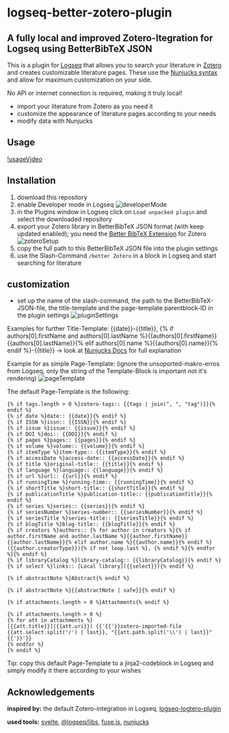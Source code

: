 # logseq-better-zotero-plugin

## A fully local and improved Zotero-Itegration for Logseq using BetterBibTeX JSON

This is a plugin for [Logseq](https://logseq.com/) that allows you to search your literature in [Zotero](https://www.zotero.org/) and creates customizable literature pages.
These use the [Nunjucks syntax](https://mozilla.github.io/nunjucks/templating.html) and allow for maximum customization on your side.

No API or internet connection is required, making it truly local!

* import your literature from Zotero as you need it
* customize the appearance of literature pages according to your needs
* modify data with Nunjucks

## Usage

[!usageVideo](https://github.com/arcusamicus/logseq-better-zotero-plugin/assets/90210405/c83e45ca-8510-476a-8900-28be74ae0d03)

## Installation

1. download this repository
2. enable Developer mode in Logseq
![developerMode](https://github.com/arcusamicus/logseq-better-zotero-plugin/assets/90210405/08287d22-150a-4338-bde8-4da5d0d14b15)
3. in the Plugins window in Logseq click on `Load unpacked plugin` and select the downloaded repository
4. export your Zotero library in BetterBibTeX JSON format (with keep updated enabled); you need the [Better BibTeX Extension](https://github.com/retorquere/zotero-better-bibtex/releases) for Zotero
![zoteroSetup](https://github.com/arcusamicus/logseq-better-zotero-plugin/assets/90210405/c71b93dc-765e-4c4a-86b4-ab17e5a07fba)
5. copy the full path to this BetterBibTeX JSON file into the plugin settings
6. use the Slash-Command `/better Zotero` in a block in Logseq and start searching for literature

## customization
* set up the name of the slash-command, the path to the BetterBibTeX-JSON-file, the title-template and the page-template parentblock-ID in the plugin settings
![pluginSettings](https://github.com/arcusamicus/logseq-better-zotero-plugin/assets/90210405/17f9a7c5-fc2b-48bd-b8ac-c3010bd66ee3)

Examples for further Title-Template: {{date}}-{{title}}, {% if authors[0].firstName and authors[0].lastName %}{{authors[0].firstName}} {{authors[0].lastName}}{% elif authors[0].name %}{{authors[0].name}}{% endif %}-{{title}}  → look at [Nunjucks Docs](https://mozilla.github.io/nunjucks/templating.html) for full explanation

Example for as simple Page-Template: (ignore the unsoported-makro-erros from Logseq, only the string of the Template-Block is important not it's rendering)
![pageTemplate](https://github.com/arcusamicus/logseq-better-zotero-plugin/assets/90210405/a18c169c-b8e3-4bdd-8e2e-557664ffb546)

The default Page-Template is the following:
```jinja2
{% if tags.length > 0 %}zotero-tags:: {{tags | join(", ", "tag")}}{% endif %}
{% if date %}date:: {{date}}{% endif %}
{% if ISSN %}issn:: {{ISSN}}{% endif %}
{% if issue %}issue:: {{issue}}{% endif %}
{% if DOI %}doi:: {{DOI}}{% endif %}
{% if pages %}pages:: {{pages}}{% endif %}
{% if volume %}volume:: {{volume}}{% endif %}
{% if itemType %}item-type:: {{itemType}}{% endif %}
{% if accessDate %}access-date:: {{accessDate}}{% endif %}
{% if title %}original-title:: {{title}}{% endif %}
{% if language %}language:: {{language}}{% endif %}
{% if url %}url:: {{url}}{% endif %}
{% if runningTime %}running-time:: {{runningTime}}{% endif %}
{% if shortTitle %}short-title:: {{shortTitle}}{% endif %}
{% if publicationTitle %}publication-title:: {{publicationTitle}}{% endif %}
{% if series %}series:: {{series}}{% endif %}
{% if seriesNumber %}series-number:: {{seriesNumber}}{% endif %}
{% if seriesTitle %}series-title:: {{seriesTitle}}{% endif %}
{% if blogTitle %}blog-title:: {{blogTitle}}{% endif %}
{% if creators %}authors:: {% for author in creators %}{% if author.firstName and author.lastName %}{{author.firstName}} {{author.lastName}}{% elif author.name %}{{author.name}}{% endif %} ({{author.creatorType}}){% if not loop.last %}, {% endif %}{% endfor %}{% endif %}
{% if libraryCatalog %}library-catalog:: {{libraryCatalog}}{% endif %}
{% if select %}links:: [Local library]({{select}}){% endif %}

{% if abstractNote %}Abstract{% endif %}

{% if abstractNote %}{{abstractNote | safe}}{% endif %}

{% if attachments.length > 0 %}Attachments{% endif %}

{% if attachments.length > 0 %}
{% for att in attachments %}  
[{{att.title}}]({{att.uri}}) {{'{{'}}zotero-imported-file {{att.select.split('/') | last}}, "{{att.path.split('\\') | last}}"{{'}}'}}
{% endfor %}
{% endif %}
```
Tip: copy this default Page-Template to a jinja2-codeblock in Logseq and simply modify it there according to your wishes

## Acknowledgements

**inspired by:** the default Zotero-integration in Logseq, [logseq-logtero-plugin](https://github.com/vyleung/logseq-logtero-plugin)

**used tools:** [svelte](https://github.com/sveltejs/svelte), [@logseq/libs](https://www.npmjs.com/package/@logseq/libs), [fuse.js](https://github.com/krisk/Fuse), [nunjucks](https://github.com/mozilla/nunjucks)
